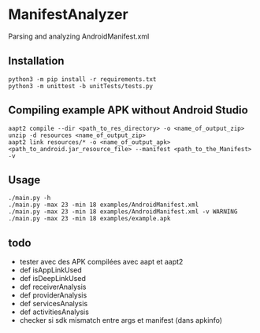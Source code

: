 # ManifestAnalyzer
Parsing and analyzing AndroidManifest.xml


## Installation

```
python3 -m pip install -r requirements.txt
python3 -m unittest -b unitTests/tests.py
```

## Compiling example APK without Android Studio
```
aapt2 compile --dir <path_to_res_directory> -o <name_of_output_zip>
unzip -d resources <name_of_output_zip>
aapt2 link resources/* -o <name_of_output_apk> <path_to_android.jar_resource_file> --manifest <path_to_the_Manifest> -v
```

## Usage

```
./main.py -h
./main.py -max 23 -min 18 examples/AndroidManifest.xml
./main.py -max 23 -min 18 examples/AndroidManifest.xml -v WARNING
./main.py -max 23 -min 18 examples/example.apk
```

## todo
- tester avec des APK compilées avec aapt et aapt2
- def isAppLinkUsed 
- def isDeepLinkUsed 
- def receiverAnalysis 
- def providerAnalysis
- def servicesAnalysis
- def activitiesAnalysis
- checker si sdk mismatch entre args et manifest (dans apkinfo)